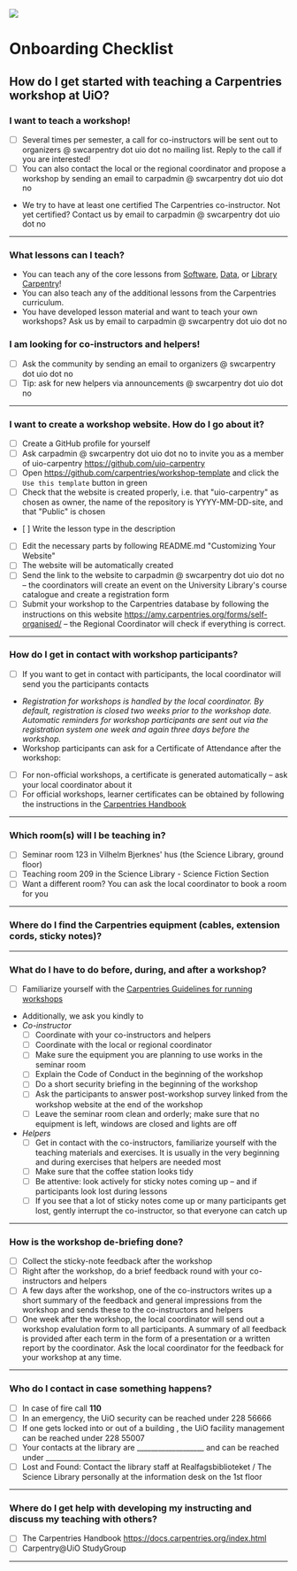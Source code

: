 ![](https://github.com/uio-carpentry/organisational/blob/master/uio-carpentry-logofiler/uio-carpentry-logo.jpg)

# Onboarding Checklist

## How do I get started with teaching a Carpentries workshop at UiO?

### **I want to teach a workshop!**
- [ ] Several times per semester, a call for co-instructors will be sent out to organizers @ swcarpentry dot uio dot no mailing list. Reply to the call if you are interested!
- [ ] You can also contact the local or the regional coordinator and propose a workshop by sending an email to carpadmin @ swcarpentry dot uio dot no
- We try to have at least one certified The Carpentries co-instructor. Not yet certified? Contact us by email to carpadmin @ swcarpentry dot uio dot no
---

### **What lessons can I teach?**
- You can teach any of the core lessons from [Software](http://software-carpentry.org/lessons/), [Data](http://datacarpentry.org/lessons/), or [Library Carpentry](https://librarycarpentry.org/lessons/)!
- You can also teach any of the additional lessons from the Carpentries curriculum.
- You have developed lesson material and want to teach your own workshops? Ask us by email to carpadmin @ swcarpentry dot uio dot no

### **I am looking for co-instructors and helpers!**
- [ ] Ask the community by sending an email to organizers @ swcarpentry dot uio dot no
- [ ] Tip: ask for new helpers via announcements @ swcarpentry dot uio dot no
---

### **I want to create a workshop website. How do I go about it?**
- [ ] Create a GitHub profile for yourself
- [ ] Ask carpadmin @ swcarpentry dot uio dot no to invite you as a member of uio-carpentry https://github.com/uio-carpentry
- [ ] Open https://github.com/carpentries/workshop-template and click the ```Use this template``` button in green
- [ ] Check that the website is created properly, i.e. that "uio-carpentry" as chosen as owner, the name of the repository is YYYY-MM-DD-site, and that "Public" is chosen
- [ ] Write the lesson type in the description
- [ ] Edit the necessary parts by following README.md "Customizing Your Website"
- [ ] The website will be automatically created
- [ ] Send the link to the website to carpadmin @ swcarpentry dot uio dot no – the coordinators will create an event on the University Library's course catalogue and create a registration form
- [ ] Submit your workshop to the Carpentries database by following the instructions on this website https://amy.carpentries.org/forms/self-organised/ – the Regional Coordinator will check if everything is correct.
---

### **How do I get in contact with workshop participants?**
- [ ] If you want to get in contact with participants, the local coordinator will send you the participants contacts
- *Registration for workshops is handled by the local coordinator. By default, registration is closed two weeks prior to the workshop date. Automatic reminders for workshop participants are sent out via the registration system one week and again three days before the workshop.*
- Workshop participants can ask for a Certificate of Attendance after the workshop:
- [ ] For non-official workshops, a certificate is generated automatically – ask your local coordinator about it
- [ ] For official workshops, learner certificates can be obtained by following the instructions in the [Carpentries Handbook](https://docs.carpentries.org/topic_folders/hosts_instructors/certificates.html)
---

### **Which room(s) will I be teaching in?**
<!-- Update this list for each new onboarding session -->
- [ ] Seminar room 123 in Vilhelm Bjerknes' hus (the Science Library, ground floor)
- [ ] Teaching room 209 in the Science Library - Science Fiction Section
- [ ] Want a different room? You can ask the local coordinator to book a room for you

<!-- - [ ] Abels Utsikt on the top floor of the Mathematics Building - Niels Henrik Abels hus
- [ ] Seminar room 3508 in the Biosciences Building - Kristine Bonnevies hus
- [ ] Group room 4436 in the Biosciences Building - Kristine Bonnevies hus -->
---

### **Where do I find the Carpentries equipment (cables, extension cords, sticky notes)?**
---

### **What do I have to do before, during, and after a workshop?**

- [ ] Familiarize yourself with the [Carpentries Guidelines for running workshops](https://docs.carpentries.org/topic_folders/hosts_instructors/hosts_instructors_checklist.html#instructor-checklist)
- Additionally, we ask you kindly to
- *Co-instructor*
  - [ ] Coordinate with your co-instructors and helpers
  - [ ] Coordinate with the local or regional coordinator
  - [ ] Make sure the equipment you are planning to use works in the seminar room
  - [ ] Explain the Code of Conduct in the beginning of the workshop
  - [ ] Do a short security briefing in the beginning of the workshop
  - [ ] Ask the participants to answer post-workshop survey linked from the workshop website at the end of the workshop
  - [ ] Leave the seminar room clean and orderly; make sure that no equipment is left, windows are closed and lights are off

- *Helpers*
  - [ ] Get in contact with the co-instructors, familiarize yourself with the teaching materials and exercises. It is usually in the very beginning and during exercises that helpers are needed most
  - [ ] Make sure that the coffee station looks tidy
  - [ ] Be attentive: look actively for sticky notes coming up – and if participants look lost during lessons
  - [ ] If you see that a lot of sticky notes come up or many participants get lost, gently interrupt the co-instructor, so that everyone can catch up
---

### **How is the workshop de-briefing done?**
- [ ] Collect the sticky-note feedback after the workshop
- [ ] Right after the workshop, do a brief feedback round with your co-instructors and helpers
- [ ] A few days after the workshop, one of the co-instructors writes up a short summary of the feedback and general impressions from the workshop and sends these to the co-instructors and helpers
- [ ] One week after the workshop, the local coordinator will send out a workshop evalulation form to all participants. A summary of all feedback is provided after each term in the form of a presentation or a written report by the coordinator. Ask the local coordinator for the feedback for your workshop at any time.
---

### **Who do I contact in case something happens?**
- [ ] In case of fire call **110**
- [ ] In an emergency, the UiO security can be reached under 228 56666
- [ ] If one gets locked into or out of a building , the UiO facility management can be reached under 228 55007
- [ ] Your contacts at the library are ___________________ and can be reached under _____________________
- [ ] Lost and Found: Contact the library staff at Realfagsbiblioteket / The Science Library personally at the information desk on the 1st floor
---

### **Where do I get help with developing my instructing and discuss my teaching with others?**
- [ ] The Carpentries Handbook https://docs.carpentries.org/index.html 
- [ ] Carpentry@UiO StudyGroup
---
